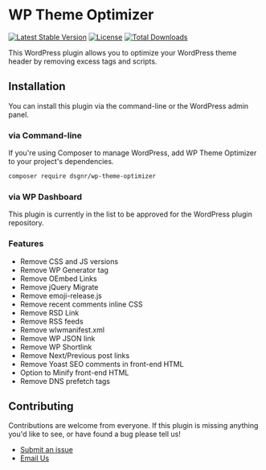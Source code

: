 WP Theme Optimizer
======================

[![Latest Stable Version](https://poser.pugx.org/dsgnr/wp-theme-optimizer/v/stable)](https://packagist.org/packages/dsgnr/wp-theme-optimizer)
[![License](https://poser.pugx.org/dsgnr/wp-theme-optimizer/license)](https://packagist.org/packages/dsgnr/wp-theme-optimizer)
[![Total Downloads](https://poser.pugx.org/dsgnr/wp-theme-optimizer/downloads)](https://packagist.org/packages/dsgnr/wp-theme-optimizer)


This WordPress plugin allows you to optimize your WordPress theme header by removing excess tags and scripts.


## Installation

You can install this plugin via the command-line or the WordPress admin panel.

### via Command-line

If you're using Composer to manage WordPress, add WP Theme Optimizer to your project's dependencies.

```sh
composer require dsgnr/wp-theme-optimizer
```

### via WP Dashboard

This plugin is currently in the list to be approved for the WordPress plugin repository.

### Features

* Remove CSS and JS versions<br>
* Remove WP Generator tag<br>
* Remove OEmbed Links<br>
* Remove jQuery Migrate<br>
* Remove emoji-release.js<br>
* Remove recent comments inline CSS<br>
* Remove RSD Link<br>
* Remove RSS feeds<br>
* Remove wlwmanifest.xml<br>
* Remove WP JSON link<br>
* Remove WP Shortlink<br>
* Remove Next/Previous post links<br>
* Remove Yoast SEO comments in front-end HTML<br>
* Option to Minify front-end HTML<br>
* Remove DNS prefetch tags<br>


## Contributing

Contributions are welcome from everyone. If this plugin is missing anything you'd like to see, or have found a bug please tell us!

* <a href="https://github.com/dsgnr/WP-Theme-Optimizer/issues">Submit an issue</a>
* <a href="mailto:email@danielhand.io">Email Us</a>
